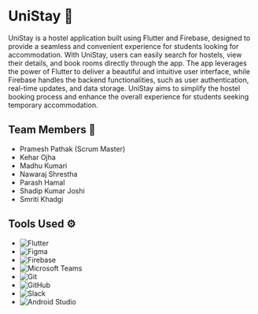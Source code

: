 # UniStay 🏫


UniStay is a hostel application built using Flutter and Firebase, designed to provide a seamless and convenient experience for students looking for accommodation.
With UniStay, users can easily search for hostels, view their details, and book rooms directly through the app. The app leverages the power of Flutter to deliver a beautiful and intuitive user interface, while Firebase handles the backend functionalities, such as user authentication, real-time updates, and data storage. UniStay aims to simplify the hostel booking process and enhance the overall experience for students seeking temporary accommodation.


## Team Members 🗿

- Pramesh Pathak (Scrum Master)
- Kehar Ojha
- Madhu Kumari 
- Nawaraj Shrestha
- Parash Hamal
- Shadip Kumar Joshi
- Smriti Khadgi

## Tools Used ⚙️

- ![Flutter](https://img.shields.io/badge/-Flutter-02569B?style=flat-square&logo=flutter&logoColor=ffffff)
- ![Figma](https://img.shields.io/badge/-Figma-F24E1E?style=flat-square&logo=figma&logoColor=ffffff)
- ![Firebase](https://img.shields.io/badge/-Firebase-FFCA28?style=flat-square&logo=firebase&logoColor=ffffff)
- ![Microsoft Teams](https://img.shields.io/badge/-Microsoft%20Teams-6264A7?style=flat-square&logo=microsoft-teams&logoColor=ffffff)
- ![Git](https://img.shields.io/badge/-Git-F05032?style=flat-square&logo=git&logoColor=ffffff)
- ![GitHub](https://img.shields.io/badge/-GitHub-181717?style=flat-square&logo=github&logoColor=ffffff)
- ![Slack](https://img.shields.io/badge/-Slack-4A154B?style=flat-square&logo=slack&logoColor=ffffff)
- ![Android Studio](https://img.shields.io/badge/-Android%20Studio-3DDC84?style=flat-square&logo=android-studio&logoColor=ffffff)
